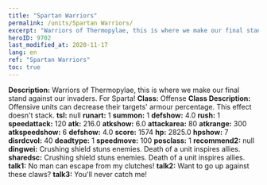 ```yaml
---
title: "Spartan Warriors"
permalink: /units/Spartan Warriors/
excerpt: "Warriors of Thermopylae, this is where we make our final stand against our invaders. For Sparta!"
heroID: 9702
last_modified_at: 2020-11-17
lang: en
ref: "Spartan Warriors"
toc: true
---
```

 **Description:** Warriors of Thermopylae, this is where we make our final stand against our invaders. For Sparta!
 **Class:** Offense
 **Class Description:** Offensive units can decrease their targets' armour percentage. This effect doesn't stack.
 **tsl:** null
 **runart:** 1
 **summon:** 1
 **defshow:** 4.0
 **rush:** 1
 **speedattack:** 120
 **atk:** 216.0
 **atkshow:** 6.0
 **attackarea:** 80
 **atkrange:** 300
 **atkspeedshow:** 6
 **defshow:** 4.0
 **score:** 1574
 **hp:** 2825.0
 **hpshow:** 7
 **disrdcvol:** 40
 **deadtype:** 1
 **speedmove:** 100
 **posclass:** 1
 **recommend2:** null
 **dingwei:** Crushing shield stuns enemies. Death of a unit inspires allies.
 **sharedsc:** Crushing shield stuns enemies. Death of a unit inspires allies.
 **talk1:** No man can escape from my clutches!
 **talk2:** Want to go up against these claws?
 **talk3:** You'll never catch me!
